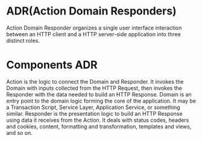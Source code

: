 # ADR(Action Domain Responders)
Action Domain Responder organizes a single user
interface interaction between an HTTP client and a HTTP server-side application into three distinct roles.
# Components ADR
 Action is the logic to connect the Domain and Responder. 
 It invokes the Domain with inputs collected from the HTTP Request, then invokes the Responder with the data needed to build an HTTP Response.
Domain is an entry point to the domain logic forming the core of the application.
It may be a Transaction Script, Service Layer, Application Service, or something similar.
Responder is the presentation logic to build an HTTP Response using data it receives from the Action.
It deals with status codes, headers and cookies, content, formatting and transformation, templates and views, and so on. 

